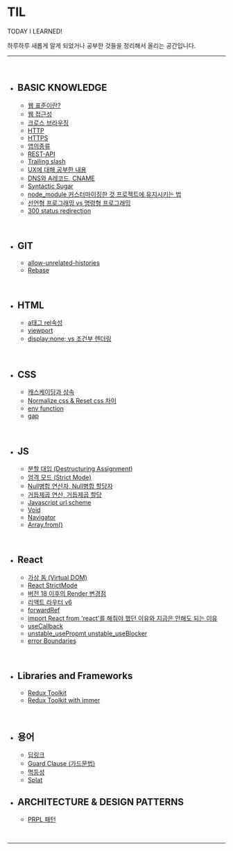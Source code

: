 # TIL

TODAY I LEARNED!

하루하루 새롭게 알게 되었거나 공부한 것들을 정리해서 올리는 공간입니다. 

--- 

<br>

- ## BASIC KNOWLEDGE

  - [웹 표준이란?](https://github.com/jake920220/knowledge/blob/master/Basic-Knowledge/%EC%9B%B9%ED%91%9C%EC%A4%80%EC%97%90%20%EB%8C%80%ED%95%B4.md)
  - [웹 접근성](https://github.com/jake920220/knowledge/blob/master/Basic-Knowledge/%EC%9B%B9%EC%A0%91%EA%B7%BC%EC%84%B1.md)
  - [크로스 브라우징](https://github.com/jake920220/knowledge/blob/master/Basic-Knowledge/%ED%81%AC%EB%A1%9C%EC%8A%A4%EB%B8%8C%EB%9D%BC%EC%9A%B0%EC%A7%95.md)
  - [HTTP](https://github.com/jake920220/knowledge/blob/master/Basic-Knowledge/HTTP.md)
  - [HTTPS](https://github.com/jake920220/knowledge/blob/master/Basic-Knowledge/HTTPS.md)
  - [앱의종류](https://github.com/jake920220/knowledge/blob/master/Basic-Knowledge/%EC%95%B1%EC%9D%98%EC%A2%85%EB%A5%98.md)
  - [REST-API](https://github.com/jake920220/knowledge/blob/master/Basic-Knowledge/REST-API.md)
  - [Trailing slash](https://github.com/jake920220/knowledge/blob/master/Basic-Knowledge/Trailing%20slash.md)
  - [UX에 대해 공부한 내용](https://github.com/jake920220/knowledge/blob/master/Basic-Knowledge/UX.md)
  - [DNS와 A레코드, CNAME](https://github.com/jake920220/TIL/blob/master/Basic-Knowledge/DNS%EC%99%80%20A%EB%A0%88%EC%BD%94%EB%93%9C%2C%20CNAME.md)
  - [Syntactic Sugar](https://github.com/jake920220/TIL/blob/master/Basic-Knowledge/syntactic_sugar.md)
  - [node_module 커스터마이징한 것 프로젝트에 유지시키는 법](https://github.com/jake920220/TIL/blob/master/Basic-Knowledge/patch-package.md)
  - [선언형 프로그래밍 vs 명령형 프로그래밍](https://github.com/jake920220/TIL/blob/master/Basic-Knowledge/%EC%84%A0%EC%96%B8%ED%98%95_%EB%AA%85%EB%A0%B9%ED%98%95_%ED%94%84%EB%A1%9C%EA%B7%B8%EB%9E%98%EB%B0%8D.md)
  - [300 status redirection](https://github.com/jake920220/TIL/blob/master/Basic-Knowledge/redirection.md)

<br>

- ## GIT
  
  - [allow-unrelated-histories](https://github.com/jake920220/knowledge/blob/master/git/allow_unrelated_histories.md)
  - [Rebase](https://github.com/jake920220/knowledge/blob/master/git/rebase.md)

<br>

- ## HTML

  - [a태그 rel속성](https://github.com/jake920220/knowledge/blob/master/HTML/a%ED%83%9C%EA%B7%B8%20rel%EC%86%8D%EC%84%B1.md)
  - [viewport](https://github.com/jake920220/knowledge/blob/master/HTML/viewport.md)
  - [display:none; vs 조건부 렌더링](https://github.com/jake920220/knowledge/blob/master/HTML/conditional_render_vs_display_none.md)

<br>

- ## CSS

  - [캐스케이딩과 상속](https://github.com/jake920220/TIL/blob/master/CSS/cascading.md)
  - [Normalize css & Reset css 차이](https://github.com/jake920220/TIL/blob/master/CSS/normalize_and_reset.md)
  - [env function](https://github.com/jake920220/TIL/blob/master/CSS/env_function.md)
  - [gap](https://github.com/jake920220/TIL/blob/master/CSS/gap.md)

<br>

- ## JS

  - [분할 대입 (Destructuring Assignment)](https://github.com/jake920220/TIL/blob/master/Javascript/destructuring-assignment.md)
  - [엄격 모드 (Strict Mode)](https://github.com/jake920220/TIL/blob/master/Javascript/strict-mode.md)
  - [Null병합 연산자, Null병합 할당자](https://github.com/jake920220/TIL/blob/master/Javascript/nullish-coalescing.md)
  - [거듭제곱 연산, 거듭제곱 할당](https://github.com/jake920220/TIL/blob/master/Javascript/exponentiation.md)
  - [Javascript url scheme](https://github.com/jake920220/TIL/blob/master/Javascript/javascript-url-scheme.md)
  - [Void](https://github.com/jake920220/TIL/blob/master/Javascript/void.md)
  - [Navigator](https://github.com/jake920220/TIL/blob/master/Javascript/navigator.md)
  - [Array.from()](https://github.com/jake920220/TIL/blob/master/Javascript/array_from.md)

<br>

- ## React

  - [가상 돔 (Virtual DOM)](https://github.com/jake920220/TIL/blob/master/React/virtual-dom.md)
  - [React StrictMode](https://blog-lino.dev/trouble-shooting/strict-mode-render-twice/)
  - [버전 18 이후의 Render 변경점](https://github.com/jake920220/TIL/blob/master/React/render_in_ver18.md)
  - [리액트 라우터 v6](https://github.com/jake920220/TIL/blob/master/React/router_v6.md)
  - [forwardRef](https://github.com/jake920220/TIL/blob/master/React/forward_ref.md)
  - [import React from 'react'를 해줘야 했던 이유와 지금은 안해도 되는 이유](https://github.com/jake920220/TIL/blob/master/React/import_react_in_jsx.md)
  - [useCallback](https://github.com/jake920220/TIL/blob/master/React/useCallback.md)
  - [unstable_usePropmt unstable_useBlocker](https://github.com/jake920220/TIL/blob/master/React/unstable_usePrompt_useBlocker.md)
  - [error Boundaries](https://github.com/jake920220/TIL/blob/master/React/error_boundaries.md)

<br>

- ## Libraries and Frameworks

  - [Redux Toolkit](https://github.com/jake920220/TIL/blob/master/libraries_and_frameworks/redux-toolkit.md)
  - [Redux Toolkit with immer](https://github.com/jake920220/TIL/blob/master/libraries_and_frameworks/redux-toolkit-with-immer.md)

<br>

- ## 용어
  
  - [딥링크](https://github.com/jake920220/TIL/blob/master/%EC%9A%A9%EC%96%B4/Deeplink.md)
  - [Guard Clause (가드문법)](https://github.com/jake920220/TIL/blob/master/%EC%9A%A9%EC%96%B4/guard-clause.md)
  - [멱등성](https://github.com/jake920220/TIL/blob/master/%EC%9A%A9%EC%96%B4/%EB%A9%B1%EB%93%B1%EC%84%B1.md)
  - [Splat](https://github.com/jake920220/TIL/blob/master/splat.md)

- ## ARCHITECTURE & DESIGN PATTERNS

  - [PRPL 패턴](https://github.com/jake920220/TIL/blob/master/Architecture&DesignPatterns/PRPL.md)


<br>

---
